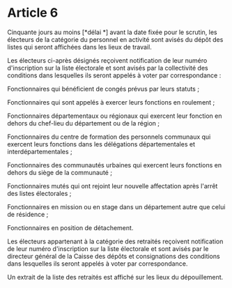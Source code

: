 # Article 6

Cinquante jours au moins [*délai *] avant la date fixée pour le scrutin, les électeurs de la catégorie du personnel en activité sont avisés du dépôt des listes qui seront affichées dans les lieux de travail.

Les électeurs ci-après désignés reçoivent notification de leur numéro d'inscription sur la liste électorale et sont avisés par la collectivité des conditions dans lesquelles ils seront appelés à voter par correspondance :

Fonctionnaires qui bénéficient de congés prévus par leurs statuts ;

Fonctionnaires qui sont appelés à exercer leurs fonctions en roulement ;

Fonctionnaires départementaux ou régionaux qui exercent leur fonction en dehors du chef-lieu du département ou de la région ;

Fonctionnaires du centre de formation des personnels communaux qui exercent leurs fonctions dans les délégations départementales et interdépartementales ;

Fonctionnaires des communautés urbaines qui exercent leurs fonctions en dehors du siège de la communauté ;

Fonctionnaires mutés qui ont rejoint leur nouvelle affectation après l'arrêt des listes électorales ;

Fonctionnaires en mission ou en stage dans un département autre que celui de résidence ;

Fonctionnaires en position de détachement.

Les électeurs appartenant à la catégorie des retraités reçoivent notification de leur numéro d'inscription sur la liste électorale et sont avisés par le directeur général de la Caisse des dépôts et consignations des conditions dans lesquelles ils seront appelés à voter par correspondance.

Un extrait de la liste des retraités est affiché sur les lieux du dépouillement.
